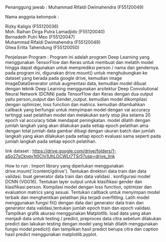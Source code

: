 Penanggung jawab : Muhammad Rifaldi Dwimahendra (F55120049)  

Nama anggota kelompok :

Rizky Kaligis (F55120036)   
Moh. Raihan Dirga Putra Lamadjido (F55120040)  
Bernadeth Putri Meo (F55120047)  
Muhammad Rifaldi Dwimahendra (F55120049)  
Ghea Erlita Tahendung (F55120050)  

Penjelasan Program :
Program ini adalah program Deep Learning yang menggunakan TensorFlow dan Keras untuk membuat dan melatih model hingga dapat digunakan untuk memprediksi person / nama dan gendernya.
pada program ini, digunakan drive.mount() untuk menghubungkan ke dataset yang berada pada google drive, kemudian image ImageDataGenerator untuk augmentasi data, kemudian model dibuat 
dengan teknik Deep Learning menggunakan arsitektur Deep Convolutional Neural Network (DCNN) pada TensorFlow dan Keras dengan dua output yaitu person_output dan Gender_output.
kemudian model dikompilasi dengan optimizer, loss function dan matrics. kemudian ditambahkan callback yang berfungsi untuk menyimpan model dengan val accuracy tertinggi saat pelatihan model
dan melakukan early stop jika selama 20 epoch val accuracy tidak mendapat peningkatan. model dilatih dengan jumlah langkah yang akan dilakukan pada setiap epoch pelatihan ama dengan total jumlah data gambar dibagi dengan ukuran batch
dan jumlah langkah yang akan dilakukan pada setiap epoch evaluasi sama seperti pada jumlah langkah pada setiap epoch pelatihan.  

link dataset : https://drive.google.com/drive/folders/1-aSo27sCkvpv1t0Chi1UhLGCWLt7TSr5?usp=drive_link

How to run :
Import library yang diperlukan menggunakan drive.mount('/content/gdrive').
Tentukan direktori data train dan data validasi.
buat generator data train dan data validasi .
konfigurasi model DCNN (VGG16).
Tentukan layer output untuk klasifikasi gender dan klasifikasi person.
Kompilasi model dengan loss function, optimizer dan evaluation matrics yang sesuai.
Tentukan callback untuk menyimpan model terbaik dan menghentikan pelatihan jika terjadi overfitting.
Latih model menggunakan fungsi fit() dengan data dari generator data train dan generator data validasi,tentukan jumlah epoch train dan epoch validasi.
Tampilkan grafik akurasi menggunakan Matplotlib.
load data yang akan menjadi data untuk testing / predict, preproces data citra sebelum dilakukan predict dan lakukan testing dengan model yang telah dilatih
menggunakan fungsi model.predict()  dan tampilkan hasil predict berupa citra dan caption hasil predict menggunakan matplotlib.pyplot.

